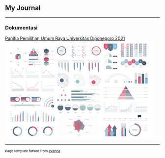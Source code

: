 ## My Journal

---

### Dokumentasi 

[Panitia Pemilihan Umum Raya Universitas Diponegoro 2021](/sample_page)
<img src="images/dummy_thumbnail.jpg?raw=true"/>

---
<p style="font-size:11px">Page template forked from <a href="https://github.com/evanca/quick-portfolio">evanca</a></p>
<!-- Remove above link if you don't want to attibute -->
